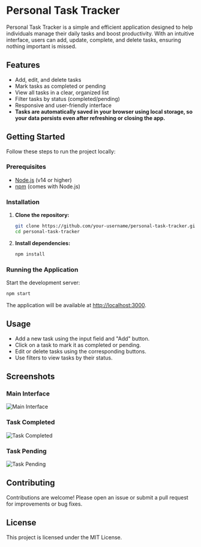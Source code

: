 # Personal Task Tracker

Personal Task Tracker is a simple and efficient application designed to help individuals manage their daily tasks and boost productivity. With an intuitive interface, users can add, update, complete, and delete tasks, ensuring nothing important is missed.

## Features

- Add, edit, and delete tasks
- Mark tasks as completed or pending
- View all tasks in a clear, organized list
- Filter tasks by status (completed/pending)
- Responsive and user-friendly interface
- **Tasks are automatically saved in your browser using local storage, so your data persists even after refreshing or closing the app.**


## Getting Started

Follow these steps to run the project locally:

### Prerequisites

- [Node.js](https://nodejs.org/) (v14 or higher)
- [npm](https://www.npmjs.com/) (comes with Node.js)

### Installation

1. **Clone the repository:**
    ```bash
    git clone https://github.com/your-username/personal-task-tracker.git
    cd personal-task-tracker
    ```

2. **Install dependencies:**
    ```bash
    npm install
    ```

### Running the Application

Start the development server:

```bash
npm start
```

The application will be available at [http://localhost:3000](http://localhost:3000).

## Usage

- Add a new task using the input field and "Add" button.
- Click on a task to mark it as completed or pending.
- Edit or delete tasks using the corresponding buttons.
- Use filters to view tasks by their status.


## Screenshots

### Main Interface
![Main Interface](screenshots/screenshot1.png)

### Task Completed
![Task Completed](screenshots/screenshot2.png)

### Task Pending
![Task Pending](screenshots/screenshot3.png)


## Contributing

Contributions are welcome! Please open an issue or submit a pull request for improvements or bug fixes.

## License

This project is licensed under the MIT License.